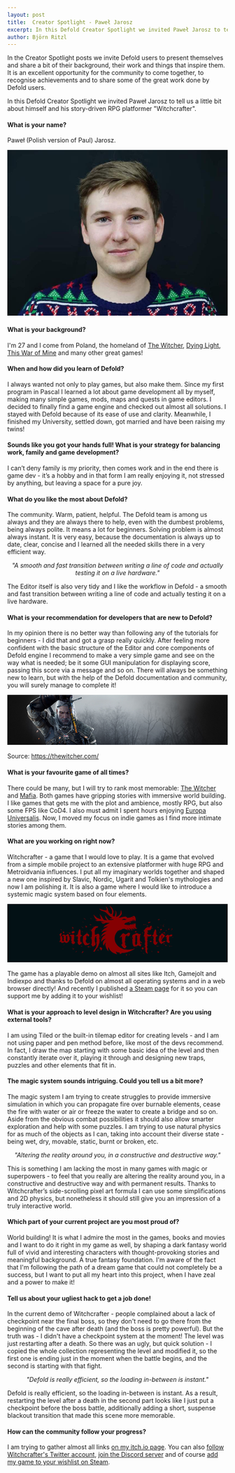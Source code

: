 ```yaml
---
layout: post
title:  Creator Spotlight - Paweł Jarosz
excerpt: In this Defold Creator Spotlight we invited Paweł Jarosz to tell us a little bit about himself and his story-driven RPG platformer "Witchcrafter".
author: Björn Ritzl
---
```


In the Creator Spotlight posts we invite Defold users to present themselves and share a bit of their background, their work and things that inspire them. It is an excellent opportunity for the community to come together, to recognise achievements and to share some of the great work done by Defold users.

In this Defold Creator Spotlight we invited Paweł Jarosz to tell us a little bit about himself and his story-driven RPG platformer "Witchcrafter".


#### What is your name?
Paweł (Polish version of Paul) Jarosz.

![Photo of Paweł Jarosz](/images/posts/developer-spotlight-pawel-jarosz/pawel-wide.jpg)


#### What is your background?
I'm 27 and I come from Poland, the homeland of [The Witcher](https://www.wikiwand.com/en/The_Witcher), [Dying Light](https://dyinglightgame.com/dyinglight/), [This War of Mine](https://store.steampowered.com/app/282070/This_War_of_Mine/) and many other great games!


#### When and how did you learn of Defold?
I always wanted not only to play games, but also make them. Since my first program in Pascal I learned a lot about game development all by myself, making many simple games, mods, maps and quests in game editors. I decided to finally find a game engine and checked out almost all solutions. I stayed with Defold because of its ease of use and clarity. Meanwhile, I finished my University, settled down, got married and have been raising my twins!


#### Sounds like you got your hands full! What is your strategy for balancing work, family and game development?
I can’t deny family is my priority, then comes work and in the end there is game dev - it’s a hobby and in that form I am really enjoying it, not stressed by anything, but leaving a space for a pure joy.


#### What do you like the most about Defold?
The community. Warm, patient, helpful. The Defold team is among us always and they are always there to help, even with the dumbest problems, being always polite. It means a lot for beginners. Solving problem is almost always instant. It is very easy, because the documentation is always up to date, clear, concise and I learned all the needed skills there in a very efficient way.

<div align="center"><p><i>"A smooth and fast transition between writing a line of code and actually testing it on a live hardware."</i></p></div>

The Editor itself is also very tidy and I like the workflow in Defold - a smooth and fast transition between writing a line of code and actually testing it on a live hardware.


#### What is your recommendation for developers that are new to Defold?
In my opinion there is no better way than following any of the tutorials for beginners - I did that and got a grasp really quickly. After feeling more confident with the basic structure of the Editor and core components of Defold engine I recommend to make a very simple game and see on the way what is needed; be it some GUI manipulation for displaying score, passing this score via a message and so on. There will always be something new to learn, but with the help of the Defold documentation and community, you will surely manage to complete it!

![](/images/posts/developer-spotlight-pawel-jarosz/cdp_witcher_gate_bg.jpg)

Source: https://thewitcher.com/

#### What is your favourite game of all times?
There could be many, but I will try to rank most memorable: [The Witcher](https://thewitcher.com/en/) and [Mafia](https://mafiagame.com/). Both games have gripping stories with immersive world building. I like games that gets me with the plot and ambience, mostly RPG, but also some FPS like CoD4. I also must admit I spent hours enjoying [Europa Universalis](https://en.wikipedia.org/wiki/Europa_Universalis). Now, I moved my focus on indie games as I find more intimate stories among them.


#### What are you working on right now?
Witchcrafter - a game that I would love to play. It is a game that evolved from a simple mobile project to an extensive platformer with huge RPG and Metroidvania influences. I put all my imaginary worlds together and shaped a new one inspired by Slavic, Nordic, Ugarit and Tolkien's mythologies and now I am polishing it. It is also a game where I would like to introduce a systemic magic system based on four elements.

![](/images/posts/developer-spotlight-pawel-jarosz/witchcrafter-full.png)

The game has a playable demo on almost all sites like Itch, Gamejolt and Indiexpo and thanks to Defold on almost all operating systems and in a web browser directly! And recently I published [a Steam page](https://store.steampowered.com/app/1374370/Witchcrafter_Empire_Legends/) for it so you can support me by adding it to your wishlist!


#### What is your approach to level design in Witchcrafter? Are you using external tools?
I am using Tiled or the built-in tilemap editor for creating levels - and I am not using paper and pen method before, like most of the devs recommend. In fact, I draw the map starting with some basic idea of the level and then constantly iterate over it, playing it through and designing new traps, puzzles and other elements that fit in.


#### The magic system sounds intriguing. Could you tell us a bit more?
The magic system I am trying to create struggles to provide immersive simulation in which you can propagate fire over burnable elements, cease the fire with water or air or freeze the water to create a bridge and so on. Aside from the obvious combat possibilities it should also allow smarter exploration and help with some puzzles. I am trying to use natural physics for as much of the objects as I can, taking into account their diverse state - being wet, dry, movable, static, burnt or broken, etc.


<div align="center"><p><i>"Altering the reality around you, in a constructive and destructive way."</i></p></div>

This is something I am lacking the most in many games with magic or superpowers - to feel that you really are altering the reality around you, in a constructive and destructive way and with permanent results. Thanks to Witchcrafter’s side-scrolling pixel art formula I can use some simplifications and 2D physics, but nonetheless it should still give you an impression of a truly interactive world.


#### Which part of your current project are you most proud of?
World building! It is what I admire the most in the games, books and movies and I want to do it right in my game as well, by shaping a dark fantasy world full of vivid and interesting characters with thought-provoking stories and meaningful background. A true fantasy foundation. I'm aware of the fact that I'm following the path of a dream game that could not completely be a success, but I want to put all my heart into this project, when I have zeal and a power to make it!


#### Tell us about your ugliest hack to get a job done!
In the current demo of Witchcrafter - people complained about a lack of checkpoint near the final boss, so they don't need to go there from the beginning of the cave after death (and the boss is pretty powerful). But the truth was - I didn't have a checkpoint system at the moment! The level was just restarting after a death. So there was an ugly, but quick solution - I copied the whole collection representing the level and modified it, so the first one is ending just in the moment when the battle begins, and the second is starting with that fight.

<div align="center"><p><i>"Defold is really efficient, so the loading in-between is instant."</i></p></div>

Defold is really efficient, so the loading in-between is instant. As a result, restarting the level after a death in the second part looks like I just put a checkpoint before the boss battle, additionally adding a short, suspense blackout transition that made this scene more memorable.


#### How can the community follow your progress?
I am trying to gather almost all links [on my itch.io page](https://paweljarosz.itch.io/witchcrafter). You can also [follow Witchcrafter's Twitter account]( https://twitter.com/WitchcrafterRPG), [join the Discord server](http://Discord.gg/yWA4Rek) and of course [add my game to your wishlist on Steam](https://store.steampowered.com/app/1374370/Witchcrafter_Empire_Legends/).

